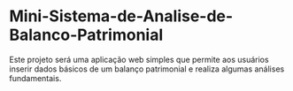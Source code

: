 # Mini-Sistema-de-Analise-de-Balanco-Patrimonial
Este projeto será uma aplicação web simples que permite aos usuários inserir dados básicos de um balanço patrimonial e realiza algumas análises fundamentais.
